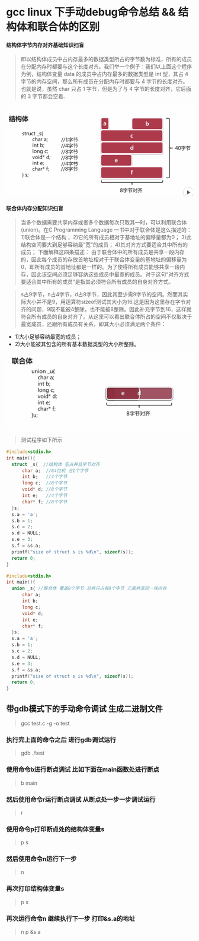 # gcc linux 下手动debug命令总结 && 结构体和联合体的区别
#### 结构体字节内存对齐基础知识扫盲
> 即以结构体成员中占内存最多的数据类型所占的字节数为标准，所有的成员在分配内存时都要与这个长度对齐。我们举一个例子：我们以上面这个程序为例，结构体变量 data 的成员中占内存最多的数据类型是 int 型，其占 4 字节的内存空间，那么所有成员在分配内存时都要与 4 字节的长度对齐。也就是说，虽然 char 只占 1 字节，但是为了与 4 字节的长度对齐，它后面的 3 字节都会空着.

![Image text](https://raw.githubusercontent.com/fengjun2016/myGitBook/master/img_cut/struct1.png)

#### 联合体内存分配知识扫盲
> 当多个数据需要共享内存或者多个数据每次只取其一时，可以利用联合体(union)。在C Programming Language 一书中对于联合体是这么描述的： 
1)联合体是一个结构； 
2)它的所有成员相对于基地址的偏移量都为0； 
3)此结构空间要大到足够容纳最”宽”的成员； 
4)其对齐方式要适合其中所有的成员； 
下面解释这四条描述： 
由于联合体中的所有成员是共享一段内存的，因此每个成员的存放首地址相对于于联合体变量的基地址的偏移量为0，即所有成员的首地址都是一样的。为了使得所有成员能够共享一段内存，因此该空间必须足够容纳这些成员中最宽的成员。对于这句“对齐方式要适合其中所有的成员”是指其必须符合所有成员的自身对齐方式。

> s占9字节，n占4字节，d占8字节，因此其至少需9字节的空间。然而其实际大小并不是9，用运算符sizeof测试其大小为16.这是因为这里存在字节对齐的问题，9既不能被4整除，也不能被8整除。因此补充字节到16，这样就符合所有成员的自身对齐了。从这里可以看出联合体所占的空间不仅取决于最宽成员，还跟所有成员有关系，即其大小必须满足两个条件：
* 1)大小足够容纳最宽的成员；
* 2)大小能被其包含的所有基本数据类型的大小所整除。

![Image text](https://raw.githubusercontent.com/fengjun2016/myGitBook/master/img_cut/union.png)

> 测试程序如下所示
  ``` c 
  #include<stdio.h>
  int main(){
  	struct _s{  //结构体 空占并且字节对齐
		char a;  //64位机 占1个字节
		int b;   //4个字节
		long c;  //8个字节
		void* d; //8个字节
		int e;   //4个字节
		char* f; //8个字节
  	}s;
  	s.a = 'a';
  	s.b = 1;
  	s.c = 2;
  	s.d = NULL;
  	s.e = 3;
  	s.f = &s.a;
  	printf("size of struct s is %d\n", sizeof(s));
	return 0;
  }
  ```

  ``` c
  #include<stdio.h>
  int main(){
  	union _s{ //联合体 覆盖8个字节 总共只占有8个字节 元素共享同一块内存
		char a;
		int b;
		long c;
		void* d;
		int e;
		char* f;
  	}s;
  	s.a = 'a';
  	s.b = 1;
  	s.c = 2;
  	s.d = NULL;
  	s.e = 3;
  	s.f = &s.a;
  	printf("size of struct s is %d\n", sizeof(s));
	return 0;
  }
  ```

## 带gdb模式下的手动命令调试 生成二进制文件
> gcc test.c -g -o test

### 执行完上面的命令之后 进行gdb调试运行
> gdb ./test

### 使用命令b进行断点调试 比如下面在main函数处进行断点
> b main

### 然后使用命令r运行断点调试 从断点处一步一步调试运行
> r

### 使用命令p打印断点处的结构体变量s
> p s

### 然后使用命令n运行下一步
> n

### 再次打印结构体变量s
> p s

### 再次运行命令n 继续执行下一步 打印&s.a的地址
> n
  p &s.a

